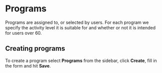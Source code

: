 # Programs

Programs are assigned to, or selected by users. For each program we specify
the activity level it is suitable for and whether or not it is intended for users
over 60.

## Creating programs

To create a program select **Programs** from the sidebar, click **Create**, fill
in the form and hit **Save**.
